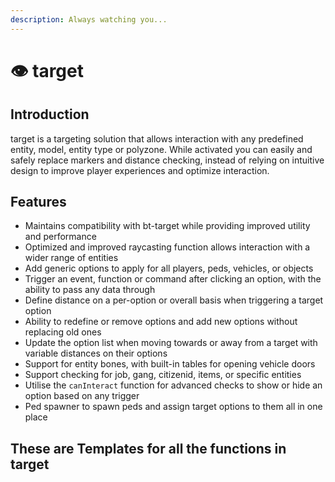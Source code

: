 ```yaml
---
description: Always watching you...
---
```


# 👁 target

## Introduction

target is a targeting solution that allows interaction with any predefined entity, model, entity type or polyzone. While activated you can easily and safely replace markers and distance checking, instead of relying on intuitive design to improve player experiences and optimize interaction.

## Features

* Maintains compatibility with bt-target while providing improved utility and performance
* Optimized and improved raycasting function allows interaction with a wider range of entities
* Add generic options to apply for all players, peds, vehicles, or objects
* Trigger an event, function or command after clicking an option, with the ability to pass any data through
* Define distance on a per-option or overall basis when triggering a target option
* Ability to redefine or remove options and add new options without replacing old ones
* Update the option list when moving towards or away from a target with variable distances on their options
* Support for entity bones, with built-in tables for opening vehicle doors
* Support checking for job, gang, citizenid, items, or specific entities
* Utilise the `canInteract` function for advanced checks to show or hide an option based on any trigger
* Ped spawner to spawn peds and assign target options to them all in one place

## These are Templates for all the functions in target

